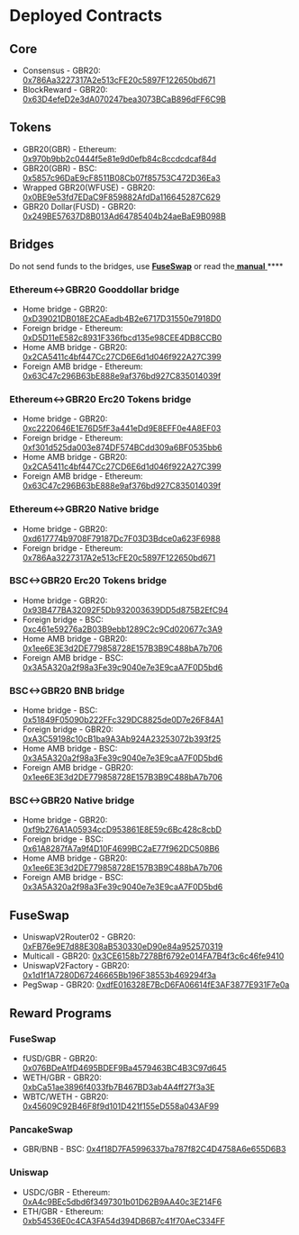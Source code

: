 # Deployed Contracts

## Core

* Consensus - GBR20: [0x786Aa3227317A2e513cFE20c5897F122650bd671](https://explorer.gbrscan.com/address/0x786Aa3227317A2e513cFE20c5897F122650bd671) 
* BlockReward - GBR20: [0x63D4efeD2e3dA070247bea3073BCaB896dFF6C9B](https://explorer.gbrscan.com/address/0x63D4efeD2e3dA070247bea3073BCaB896dFF6C9B)

## Tokens

* GBR20\(GBR\) - Ethereum: [0x970b9bb2c0444f5e81e9d0efb84c8ccdcdcaf84d](https://etherscan.io/token/0x970b9bb2c0444f5e81e9d0efb84c8ccdcdcaf84d)
* GBR20\(GBR\) - BSC: [0x5857c96DaE9cF8511B08Cb07f85753C472D36Ea3](https://bscscan.com/token/0x5857c96dae9cf8511b08cb07f85753c472d36ea3)
* Wrapped GBR20\(WFUSE\) - GBR20: [0x0BE9e53fd7EDaC9F859882AfdDa116645287C629](https://explorer.gbrscan.com/address/0x0BE9e53fd7EDaC9F859882AfdDa116645287C629)
* GBR20 Dollar\(FUSD\) - GBR20: [0x249BE57637D8B013Ad64785404b24aeBaE9B098B](https://explorer.gbrscan.com/address/0x249BE57637D8B013Ad64785404b24aeBaE9B098B)

## Bridges

Do not send funds to the bridges, use [**FuseSwap**](https://fuseswap.com) or read the[ **manual** ](https://app.gitbook.com/@fuse-1/s/fuse-dev-docs/bridges/bridges)\*\*\*\*

### Ethereum&lt;-&gt;GBR20 Gooddollar bridge

* Home bridge - GBR20: [0xD39021DB018E2CAEadb4B2e6717D31550e7918D0](https://explorer.gbrscan.com/address/0xD39021DB018E2CAEadb4B2e6717D31550e7918D0/transactions)
* Foreign bridge - Ethereum: [0xD5D11eE582c8931F336fbcd135e98CEE4DB8CCB0](https://etherscan.io/address/0xD5D11eE582c8931F336fbcd135e98CEE4DB8CCB0)
* Home AMB bridge - GBR20: [0x2CA5411c4bf447Cc27CD6E6d1d046f922A27C399](https://explorer.gbrscan.com/address/0x2CA5411c4bf447Cc27CD6E6d1d046f922A27C399/transactions)
* Foreign AMB bridge - Ethereum: [0x63C47c296B63bE888e9af376bd927C835014039f](https://etherscan.io/address/0x63C47c296B63bE888e9af376bd927C835014039f)

### Ethereum&lt;-&gt;GBR20 Erc20 Tokens bridge

* Home bridge - GBR20: [0xc2220646E1E76D5fF3a441eDd9E8EFF0e4A8EF03](https://explorer.gbrscan.com/address/0xc2220646E1E76D5fF3a441eDd9E8EFF0e4A8EF03)
* Foreign bridge - Ethereum: [0xf301d525da003e874DF574BCdd309a6BF0535bb6](https://etherscan.io/address/0xf301d525da003e874DF574BCdd309a6BF0535bb6)
* Home AMB bridge - GBR20: [0x2CA5411c4bf447Cc27CD6E6d1d046f922A27C399](https://explorer.gbrscan.com/address/0x2CA5411c4bf447Cc27CD6E6d1d046f922A27C399/transactions)
* Foreign AMB bridge - Ethereum: [0x63C47c296B63bE888e9af376bd927C835014039f](https://etherscan.io/address/0x63C47c296B63bE888e9af376bd927C835014039f)

### Ethereum&lt;-&gt;GBR20 Native bridge

* Home bridge - GBR20: [0xd617774b9708F79187Dc7F03D3Bdce0a623F6988](https://explorer.gbrscan.com/address/0xd617774b9708F79187Dc7F03D3Bdce0a623F6988/transactions)
* Foreign bridge - Ethereum: [0x786Aa3227317A2e513cFE20c5897F122650bd671](https://etherscan.io/address/0x786Aa3227317A2e513cFE20c5897F122650bd671)

### BSC&lt;-&gt;GBR20 Erc20 Tokens bridge

* Home bridge - GBR20: [0x93B477BA32092F5Db932003639DD5d875B2EfC94](https://explorer.gbrscan.com/address/0x93B477BA32092F5Db932003639DD5d875B2EfC94/transactions)
* Foreign bridge - BSC: [0xc461e59276a2B03B9ebb1289C2c9Cd020677c3A9](https://bscscan.com/address/0xc461e59276a2B03B9ebb1289C2c9Cd020677c3A9)
* Home AMB bridge - GBR20: [0x1ee6E3E3d2DE779858728E157B3B9C488bA7b706](https://explorer.gbrscan.com/address/0x1ee6E3E3d2DE779858728E157B3B9C488bA7b706/transactions)
* Foreign AMB bridge - BSC: [0x3A5A320a2f98a3Fe39c9040e7e3E9caA7F0D5bd6](https://bscscan.com/address/0x3A5A320a2f98a3Fe39c9040e7e3E9caA7F0D5bd6)

### BSC&lt;-&gt;GBR20 BNB bridge

* Home bridge - BSC: [0x51849F05090b222FFc329DC8825de0D7e26F84A1](https://bscscan.com/address/0x51849F05090b222FFc329DC8825de0D7e26F84A1)
* Foreign bridge - GBR20: [0xA3C59198c10cB1ba9A3Ab924A23253072b393f25](https://explorer.gbrscan.com/address/0xA3C59198c10cB1ba9A3Ab924A23253072b393f25)
* Home AMB bridge - BSC: [0x3A5A320a2f98a3Fe39c9040e7e3E9caA7F0D5bd6](https://bscscan.com/address/0x3A5A320a2f98a3Fe39c9040e7e3E9caA7F0D5bd6)
* Foreign AMB bridge - GBR20: [0x1ee6E3E3d2DE779858728E157B3B9C488bA7b706](https://explorer.gbrscan.com/address/0x1ee6E3E3d2DE779858728E157B3B9C488bA7b706)

### BSC&lt;-&gt;GBR20 Native bridge

* Home bridge - GBR20: [0xf9b276A1A05934ccD953861E8E59c6Bc428c8cbD](https://explorer.gbrscan.com/address/0xf9b276A1A05934ccD953861E8E59c6Bc428c8cbD/transactions)
* Foreign bridge - BSC: [0x61A8287fA7a9f4D10F4699BC2aE77f962DC508B6](https://bscscan.com/address/0x61A8287fA7a9f4D10F4699BC2aE77f962DC508B6)
* Home AMB bridge - GBR20: [0x1ee6E3E3d2DE779858728E157B3B9C488bA7b706](https://explorer.gbrscan.com/address/0x1ee6E3E3d2DE779858728E157B3B9C488bA7b706)
* Foreign AMB bridge - BSC: [0x3A5A320a2f98a3Fe39c9040e7e3E9caA7F0D5bd6](https://bscscan.com/address/0x3A5A320a2f98a3Fe39c9040e7e3E9caA7F0D5bd6)

## FuseSwap

* UniswapV2Router02 - GBR20: [0xFB76e9E7d88E308aB530330eD90e84a952570319](https://explorer.gbrscan.com/address/0xFB76e9E7d88E308aB530330eD90e84a952570319)
* Multicall - GBR20: [0x3CE6158b7278Bf6792e014FA7B4f3c6c46fe9410](https://explorer.gbrscan.com/address/0x3CE6158b7278Bf6792e014FA7B4f3c6c46fe9410)
* UniswapV2Factory - GBR20: [0x1d1f1A7280D67246665Bb196F38553b469294f3a](https://explorer.gbrscan.com/address/0x1d1f1A7280D67246665Bb196F38553b469294f3a)
* PegSwap - GBR20: [0xdfE016328E7BcD6FA06614fE3AF3877E931F7e0a](https://explorer.gbrscan.com/address/0xdfE016328E7BcD6FA06614fE3AF3877E931F7e0a)

## Reward Programs

### FuseSwap

* fUSD/GBR - GBR20: [0x076BDeA1fD4695BDEF9Ba4579463BC4B3C97d645](https://explorer.gbrscan.com/address/0x076BDeA1fD4695BDEF9Ba4579463BC4B3C97d645)
* WETH/GBR - GBR20: [0xbCa51ae3896f4033fb7B467BD3ab4A4ff27f3a3E](https://explorer.gbrscan.com/address/0xbCa51ae3896f4033fb7B467BD3ab4A4ff27f3a3E)
* WBTC/WETH - GBR20: [0x45609C92B46F8f9d101D421f155eD558a043AF99](https://explorer.gbrscan.com/address/0x45609C92B46F8f9d101D421f155eD558a043AF99)

### PancakeSwap

* GBR/BNB - BSC: [0x4f18D7FA5996337ba787f82C4D4758A6e655D6B3](https://bscscan.com/address/0x4f18D7FA5996337ba787f82C4D4758A6e655D6B3)

### Uniswap

* USDC/GBR - Ethereum: [0xA4c9BEc5dbd6f3497301b01D62B9AA40c3E214F6](https://etherscan.io/address/0xA4c9BEc5dbd6f3497301b01D62B9AA40c3E214F6)
* ETH/GBR - Ethereum: [0xb54536E0c4CA3FA54d394DB6B7c41f70AeC334FF](https://etherscan.io/address/0xb54536E0c4CA3FA54d394DB6B7c41f70AeC334FF)






